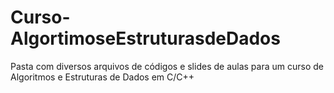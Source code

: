# Curso-AlgortimoseEstruturasdeDados
 Pasta com diversos arquivos de códigos e slides de aulas para um curso de Algoritmos e Estruturas de Dados em C/C++
